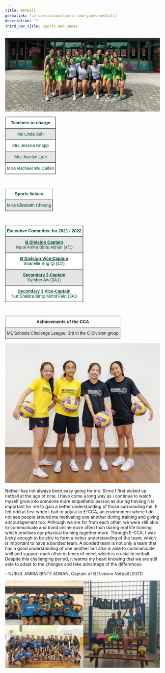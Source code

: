 ```yaml
---
title: Netball
permalink: /co-curriculum/sports-and-games/netball/
description: ""
third_nav_title: Sports and Games
---
```

![](/images/NB1.jpg)

<style type="text/css">
.tg  {border-collapse:collapse;border-spacing:0;}
.tg td{border-color:black;border-style:solid;border-width:1px;font-family:Arial, sans-serif;font-size:14px;
  overflow:hidden;padding:10px 5px;word-break:normal;}
.tg th{border-color:black;border-style:solid;border-width:1px;font-family:Arial, sans-serif;font-size:14px;
  font-weight:normal;overflow:hidden;padding:10px 5px;word-break:normal;}
.tg .tg-avji{background-color:#FFF;color:#004D2E;font-weight:bold;text-align:center;vertical-align:top}
.tg .tg-bapb{background-color:#E5E5E5;color:#004D2E;text-align:center;vertical-align:middle}
.tg .tg-wpup{background-color:#FFF;color:#004D2E;text-align:center;vertical-align:middle}
</style>
<table class="tg">
<thead>
  <tr>
    <th class="tg-avji">Teachers-in-charge<br></th>
  </tr>
</thead>
<tbody>
  <tr>
    <td class="tg-bapb">Ms Linda Soh<br></td>
  </tr>
  <tr>
    <td class="tg-wpup">Mrs Jessica Knapp<br></td>
  </tr>
  <tr>
    <td class="tg-bapb">Mrs Joselyn Luei<br></td>
  </tr>
  <tr>
    <td class="tg-wpup">Miss Rachael Wu Caifen</td>
  </tr>
</tbody>
</table>
<br>
<style type="text/css">
.tg  {border-collapse:collapse;border-spacing:0;}
.tg td{border-color:black;border-style:solid;border-width:1px;font-family:Arial, sans-serif;font-size:14px;
  overflow:hidden;padding:10px 5px;word-break:normal;}
.tg th{border-color:black;border-style:solid;border-width:1px;font-family:Arial, sans-serif;font-size:14px;
  font-weight:normal;overflow:hidden;padding:10px 5px;word-break:normal;}
.tg .tg-mwif{background-color:#FFF;border-color:inherit;color:#004D2E;font-weight:bold;text-align:center;vertical-align:top}
.tg .tg-bapb{background-color:#E5E5E5;color:#004D2E;text-align:center;vertical-align:middle}
</style>
<table class="tg">
<thead>
  <tr>
    <th class="tg-mwif">Sports Values<br></th>
  </tr>
</thead>
<tbody>
  <tr>
    <td class="tg-bapb">Miss Elizabeth Cheong</td>
  </tr>
</tbody>
</table>
<br>
<style type="text/css">
.tg  {border-collapse:collapse;border-spacing:0;}
.tg td{border-color:black;border-style:solid;border-width:1px;font-family:Arial, sans-serif;font-size:14px;
  overflow:hidden;padding:10px 5px;word-break:normal;}
.tg th{border-color:black;border-style:solid;border-width:1px;font-family:Arial, sans-serif;font-size:14px;
  font-weight:normal;overflow:hidden;padding:10px 5px;word-break:normal;}
.tg .tg-avji{background-color:#FFF;color:#004D2E;font-weight:bold;text-align:center;vertical-align:top}
.tg .tg-ywyw{background-color:#E5E5E5;color:#004D2E;font-weight:bold;text-align:center;text-decoration:underline;vertical-align:top}
.tg .tg-frvs{background-color:#FFF;color:#004D2E;font-weight:bold;text-align:center;text-decoration:underline;vertical-align:top}
</style>
<table class="tg">
<thead>
  <tr>
    <th class="tg-avji">Executive Committee for 2021 / 2022<br></th>
  </tr>
</thead>
<tbody>
  <tr>
    <td class="tg-bapb"><b><u>B Division Captain</u></b><br><span style="font-weight:400;color:#004D2E">Nurul Amira Binte Adnan (4/1)</span></td>
  </tr>
  <tr>
    <td class="tg-wpup"><b><u>B Division Vice-Captain</u></b><br><span style="font-weight:400;color:#004D2E">Shanelle Sng Qi (4/2)</span></td>
  </tr>
  <tr>
    <td class="tg-bapb"><b><u>Secondary 3 Captain</u></b><br><span style="font-weight:400;color:#004D2E">Kymber Aw (3A1)</span></td>
  </tr>
  <tr>
		<td class="tg-wpup"><b><u>Secondary 3 Vice-Captain</u></b><br><span style="font-weight:400;color:#004D2E">Nur Shakira Binte Mohd Fald (3A3</span></td>
  </tr>
</tbody>
</table>
<br>
<style type="text/css">
.tg  {border-collapse:collapse;border-spacing:0;}
.tg td{border-color:black;border-style:solid;border-width:1px;font-family:Arial, sans-serif;font-size:14px;
  overflow:hidden;padding:10px 5px;word-break:normal;}
.tg th{border-color:black;border-style:solid;border-width:1px;font-family:Arial, sans-serif;font-size:14px;
  font-weight:normal;overflow:hidden;padding:10px 5px;word-break:normal;}
.tg .tg-7btt{border-color:inherit;font-weight:bold;text-align:center;vertical-align:top}
.tg .tg-ymba{background-color:#E5E5E5;text-align:center;vertical-align:middle}
</style>
<table class="tg">
<thead>
  <tr>
    <th class="tg-7btt">Achievements of the CCA<br></th>
  </tr>
</thead>
<tbody>
  <tr>
    <td class="tg-ymba">M1 Schools Challenge League: 3rd in the C Division group<br></td>
  </tr>
</tbody>
</table>

![](/images/Net%20Ball.jpg)

Netball has not always been easy going for me. Since I first picked up netball at the age of nine, I have come a long way as I continue to watch myself grow into someone more empathetic person as during training it is important for me to gain a better understanding of those surrounding me. It felt odd at first when I had to adjust to E-CCA, an environment where I do not see people around me motivating one another during training and giving encouragement too. Although we are far from each other, we were still able to communicate and bond online more often than during real life training which priotises our physical training together more. Through E-CCA, I was lucky enough to be able to form a better understanding of the team, which is important to have a bonded team. A bonded team is not only a team that has a good understanding of one another but also is able to communicate well and support each other in times of need, which is crucial in netball. Despite this challenging period, it warms my heart knowing that we are still able to adapt to the changes and take advantage of the differences.

  

\- NURUL AMIRA BINTE ADNAN, Captain of B Division Netball (2021)

![](/images/NB%202.jpg)